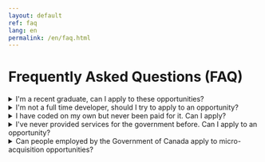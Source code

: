 ```yaml
---
layout: default
ref: faq
lang: en
permalink: /en/faq.html
---
```


# Frequently Asked Questions (FAQ)

<details id="faq-001">
<summary>I'm a recent graduate, can I apply to these opportunities?</summary>
<p>Yes! If you meet the criteria, you can definitely put your name in the hat! The micro-acquisition pilot aims to make it as easy as possible to work with the government on low dollar value opportunities. That means that even if it's your first time dealing with the government, you shouldn't be overwhelmed by complex procurement processes.</p>

<p>We want you to be able to spend your time on the work at hand rather than filling in paperwork, and get paid as fast as possible once the work is completed.</p>
</details>

<details id="faq-002">
<summary>I'm not a full time developer, should I try to apply to an opportunity?</summary>
<p>Yes! The opportunities are meant to be open to as many people as possible and even if you don't consider yourself a professional coder, you may have the right skill set to solve the issue at hand!</p>

<p>The application process itself involves little upfront work and the success criteria are defined before getting started. If you are selected and you deliver the goods, then you're paid, whether your full time job is coding or not.</p>
</details>

<details id="faq-003">
<summary>I have coded on my own but never been paid for it. Can I apply?</summary>
<p>Yes! See the answer above! If you're selected and you solve the issue at hand, you get paid. Simple as that!</p>
</details>

<details id="faq-004">
<summary>I've never provided services for the government before. Can I apply to an opportunity?</summary>
<p>Yes! These opportunities are meant to find people with specific skill sets to solve a specific issue in the open. The only thing you need to have is the ability to solve the issue and meet the eligibility criteria.</p>

<p>If you have both, then this is for you!</p>
</details>

<details id="faq-005">
<summary>Can people employed by the Government of Canada apply to micro-acquisition opportunities?</summary>

<p>Yes. Government of Canada employees may apply to micro-acquisition opportunities.</p>

<p><strong>Note:</strong> Intellectual Property for any micro-acquisition opportunity rests with the supplier.
<strong>You must get sign off (by email) from your Director General (DG)</strong> outlining that "the work is being performed on your own time without government resources, and that IP rights would stay with you".
This is required before work can begin.</p>
<p>This is because anything produced by an employee of the Crown (whether as part of their job or via a contract) is considered to be Crown property as it is still being created "under the direction or control of the Crown" (from section 8.1 of the ESDC Intellectual Property Management Policy).
Clause 8.1.3 (a) does specify that this is "subject to any agreement to the contrary", and this is where the sign off from the DG is necessary.</p>

<p>Additionally, keep in mind that complying with the <a href="https://www.tbs-sct.gc.ca/pol/doc-eng.aspx?id=32627">Directive on Conflicts of Interest</a> is a condition of your employment. This directive requires the following of persons employed by the Government of Canada:</p>

<blockquote>“4.2.3 Reporting in writing to their deputy head all outside employment and activities, assets, liabilities and interests that might give rise to a real, apparent or potential conflict of interest in relation to their official duties and responsibilities;”</blockquote>

<p>and</p>

<blockquote>“4.2.9 Seeking the approval of their deputy head before entering into a contractual arrangement with the Government of Canada for which they are receiving any direct or indirect benefit or income;”</blockquote>

<p>Please refer to the <a href="https://www.tbs-sct.gc.ca/pol/doc-eng.aspx?id=25049">Values and Ethics Code for the Public Sector</a>, the Directive on Conflict of Interest and your department’s code of conduct for more information.</p>
</details>
